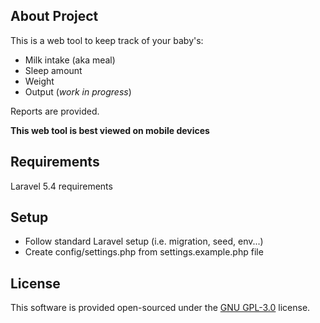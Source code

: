 ## About Project

This is a web tool to keep track of your baby's:
- Milk intake (aka meal)
- Sleep amount
- Weight
- Output (*work in progress*)

Reports are provided.

**This web tool is best viewed on mobile devices**

## Requirements

Laravel 5.4 requirements

## Setup

- Follow standard Laravel setup (i.e. migration, seed, env...)
- Create config/settings.php from settings.example.php file

## License

This software is provided open-sourced under the [GNU GPL-3.0](https://opensource.org/licenses/GPL-3.0) license.
